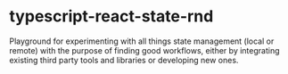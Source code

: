 # typescript-react-state-rnd
Playground for experimenting with all things state management (local or remote) with the purpose of finding good workflows, either by integrating existing third party tools and libraries or developing new ones.
